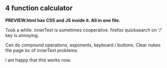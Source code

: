 4 function calculator
---------------------

**PREVIEW.html has CSS and JS inside it. All in one file.**


Took a while. 
innerText is sometimes cooperative.
firefox quicksearch on '/' key is annoying.

Can do compound operations, exponents, keyboard / buttons.
Clear nukes the page bc of innerText problems.

I am happy that this works now.
